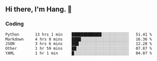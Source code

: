 ## Hi there, I'm Hang. 👋

### Coding

<!--START_SECTION:waka-->

```txt
Python       13 hrs 1 min    █████████████░░░░░░░░░░░░   51.41 %
Markdown     4 hrs 8 mins    ████░░░░░░░░░░░░░░░░░░░░░   16.36 %
JSON         3 hrs 6 mins    ███░░░░░░░░░░░░░░░░░░░░░░   12.28 %
Other        1 hr 59 mins    ██░░░░░░░░░░░░░░░░░░░░░░░   07.87 %
YAML         1 hr 1 min      █░░░░░░░░░░░░░░░░░░░░░░░░   04.07 %
```

<!--END_SECTION:waka-->
